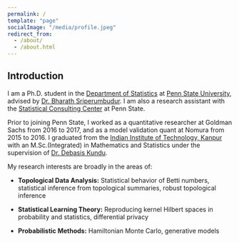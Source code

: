 ```yaml
---
permalink: /
template: "page"
socialImage: "/media/profile.jpeg"
redirect_from:
  - /about/
  - /about.html
---
```

## Introduction

I am a Ph.D. student in the [Department of Statistics](http://stat.psu.edu/) at [Penn State University](https://www.psu.edu/), advised by [Dr. Bharath Sriperumbudur](http://personal.psu.edu/bks18/). I am also a research assistant with the [Statistical Consulting Center](https://scc.stat.psu.edu/) at Penn State.

Prior to joining Penn State, I worked as a quantitative researcher at Goldman Sachs from 2016 to 2017, and as a model validation quant at Nomura from 2015 to 2016. I graduated from the [Indian Institute of Technology, Kanpur](https://www.iitk.ac.in/) with an M.Sc.(Integrated) in Mathematics and Statistics under the supervision of [Dr. Debasis Kundu](http://home.iitk.ac.in/~kundu/kundu.html).


My research interests are broadly in the areas of:

* **Topological Data Analysis:** Statistical behavior of Betti numbers, statistical inference from topological summaries, robust topological inference

* **Statistical Learning Theory:** Reproducing kernel Hilbert spaces in probability and statistics, differential privacy

* **Probabilistic Methods:** Hamiltonian Monte Carlo, generative models
